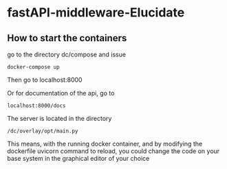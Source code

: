 # fastAPI-middleware-Elucidate

## How to start the containers

go to the directory dc/compose and issue 

    docker-compose up


Then go to localhost:8000

Or for documentation of the api, go to 

    localhost:8000/docs


The server is located in the directory

    /dc/overlay/opt/main.py
    
This means, with the running docker container, and 
by modifying the dockerfile uvicorn command to reload,
you could change the code on your base system in the graphical
editor of your choice
